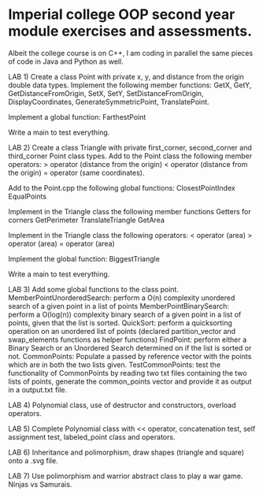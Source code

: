 # Imperial college OOP second year module exercises and assessments.
Albeit the college course is on C++, I am coding in parallel the same pieces of code in Java and Python as well.


LAB 1)
  Create a class Point with private x, y, and distance from the origin double data types.
  Implement the following member functions:
    GetX, GetY, GetDistanceFromOrigin, SetX, SetY, SetDistanceFromOrigin, DisplayCoordinates, GenerateSymmetricPoint,
    TranslatePoint.
  
  Implement a global function: FarthestPoint
  
  Write a main to test everything.
  
LAB 2)
  Create a class Triangle with private first_corner, second_corner and third_corner Point class types.
  Add to the Point class the following member operators:
    > operator (distance from the origin)
    < operator (distance from the origin)
    = operator (same coordinates).
  
  Add to the Point.cpp the following global functions:
    ClosestPointIndex
    EqualPoints
   
  Implement in the Triangle class the following member functions
    Getters for corners
    GetPerimeter
    TranslateTriangle
    GetArea
  
  Implement in the Triangle class the following operators:
    < operator (area)
    > operator (area)
    = operator (area)
  
  Implement the global function: BiggestTriangle
  
  Write a main to test everything.

LAB 3)
  Add some global functions to the class point.
    MemberPointUnorderedSearch: perform a O(n) complexity unordered search of a given point in a list of points
    MemberPointBinarySearch: perform a O(log(n)) complexity binary search of a given point in a list of points, given       that the list is sorted.
    QuickSort: perform a quicksorting operation on an unordered list of points (declared partition_vector and swap_elements functions as helper functions)
    FindPoint: perform either a Binary Search or an Unordered Search determined on if the list is sorted or not.
    CommonPoints: Populate a passed by reference vector with the points which are in both the two lists given.
    TestCommonPoints: test the functionality of CommonPoints by reading two txt files containing the two lists of points, generate the common_points vector and provide it as output in a output.txt file.
   

LAB 4) Polynomial class, use of destructor and constructors, overload operators.

LAB 5) Complete Polynomial class with << operator, concatenation test, self assignment test, labeled_point class and operators.

LAB 6) Inheritance and polimorphism, draw shapes (triangle and square) onto a .svg file.

LAB 7) Use polimorphism and warrior abstract class to play a war game. Ninjas vs Samurais.
